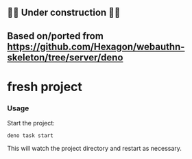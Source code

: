 ## 🚧🚧 Under construction 🚧🚧

## Based on/ported from https://github.com/Hexagon/webauthn-skeleton/tree/server/deno


# fresh project

### Usage

Start the project:

```
deno task start
```

This will watch the project directory and restart as necessary.

